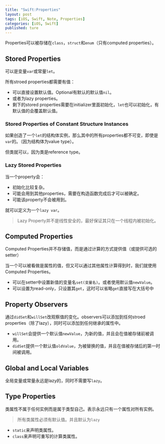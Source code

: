 ```yaml
---
title: "Swift:Properties"
layout: post
tags: [iOS, Swift, Note, Properties]
categories: [iOS, Swift]
published: ture
---
```


Properties可以被存储在`class`，`struct`和`enum`（只有computed properties）。

## Stored Properties

可以是变量`var`或常量`let`。

所有stroed properties都需要有值：

* 可以直接设置默认值。Optional有默认的默认值`nil`。
* 或者为lazy properties。
* 剩下的stored properties需要在initializer里面初始化，`let`也可以初始化，有默认值的会覆盖默认值。

### Stored Properties of Constant Structure Instances

如果创造了一个`let`的结构体实例，那么其中的所有properties都不可变，即使是`var`的。（因为结构体为value type）。

但类就可以，因为类是reference type。

### Lazy Stored Properties

当一个property会：

* 初始化比较复杂。
* 可能会用到其他properties，需要在构造函数完成后才可以被确定。
* 可能该property不会被用到。

就可以定义为一个`lazy var`。

> Lazy Property并不是线性安全的，最好保证其只在一个线程内被初始化。

## Computed Properties

Computed Properties并不存储值，而是通过计算的方式提供值（或提供可选的setter）

当一个可以被看做是属性的值，但又可以通过其他属性计算得到时，我们就使用Computed Properties。

* 可以在setter中设置新值的变量名`set(变量名)`。或者使用默认值`newValue`。
* 可以设置为read-only，只设置其`get`，这时可以省略`get`直接写在大括号中

## Property Observers

通过`didSet`和`willSet`改观察值的变化。observers可以添加到任何stroed properties（除了lazy），同时可以添加到任何继承的属性中。

* `willSet`会提供一个默认值`newValue`，为新的值，并且会在值被存储前被调用。
* `didSet`提供一个默认值`oldValue`，为被替换的值，并且在值被存储后的第一时间被调用。

## Global and Local Variables

全局变量或常量永远是lazy的，同时不需要写`lazy`。

## Type Properties

类属性不属于任何实例而是属于类型自己。表示永远只有一个属性对所有实例。

> 所有类属性必须有默认值。并且默认为`lazy`

* `static`来声明类属性。
* `class`来声明可重写的计算类属性。